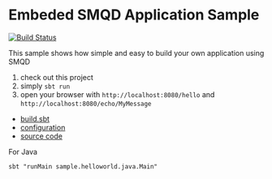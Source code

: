 # Embeded SMQD Application Sample

[![Build Status](https://travis-ci.org/smqd/sample-helloworld.svg?branch=develop)](https://travis-ci.org/smqd/sample-helloworld)

This sample shows how simple and easy to build your own application using SMQD

1. check out this project
2. simply `sbt run`
3. open your browser with `http://localhost:8080/hello` and `http://localhost:8080/echo/MyMessage`

- [build.sbt](build.sbt)
- [configuration](src/main/resources/hello-world.conf)
- [source code](src/main/scala/sample/helloworld/Main.scala)


For Java

`sbt "runMain sample.helloworld.java.Main"`

